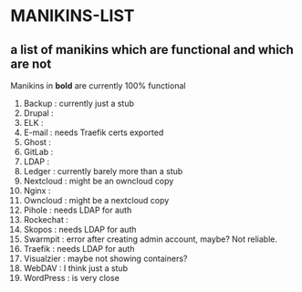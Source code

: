 # MANIKINS-LIST

## a list of manikins which are functional and which are not

Manikins in **bold** are currently 100% functional

1. Backup : currently just a stub
2. Drupal :
3. ELK :
4. E-mail : needs Traefik certs exported
5. Ghost :
6. GitLab :
7. LDAP :
8. Ledger : currently barely more than a stub
9. Nextcloud : might be an owncloud copy
10. Nginx :
11. Owncloud : might be a nextcloud copy
12. Pihole : needs LDAP for auth
13. Rockechat :
14. Skopos : needs LDAP for auth
15. Swarmpit : error after creating admin account, maybe? Not reliable.
16. Traefik : needs LDAP for auth
17. Visualzier : maybe not showing containers?
18. WebDAV : I think just a stub
19. WordPress : is very close
